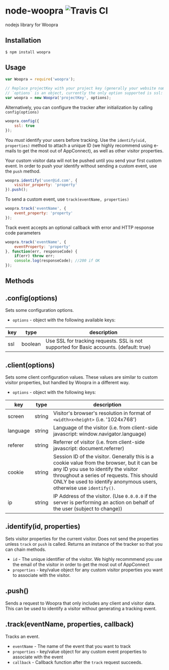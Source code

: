 node-woopra ![Travis CI](https://travis-ci.org/Woopra/node-woopra.svg?branch=master)
===========

nodejs library for Woopra



## Installation

```
$ npm install woopra
```


## Usage

```javascript
var Woopra = require('woopra');
 
// Replace projectKey with your project key (generally your website name)
// `options` is an object, currently the only option supported is ssl: <true|false> (default: true)
var woopra = new Woopra('projectKey', options);
```

Alternatively, you can configure the tracker after initialization by calling `config(options)`

```javascript
woopra.config({
    ssl: true
});
```

You *must* identify your users before tracking. Use the `identify(uid, properties)` method to attach a unique ID (we highly recommend using e-mails to get the most out of AppConnect), as well as other visitor properties.

Your custom visitor data will not be pushed until you send your first custom event. In order to push your identify without sending a custom event, use the `push` method.

```javascript
woopra.identify('user@id.com', {
    visitor_property: 'property'
}).push();
```

To send a custom event, use `track(eventName, properties)`

```javascript
woopra.track('eventName', {
    event_property: 'property'
});
```

Track event accepts an optional callback with error and HTTP response code parameters

```javascript
woopra.track('eventName', {
    eventProperty: 'property'
}, function(err, responseCode) {
	if(err) throw err;
	console.log(responseCode); //200 if OK
});
```

## Methods

## .config(options)
Sets some configuration options.

* `options` - object with the following available keys:

 key    | type   | description
 ------ | ------ | -----------
ssl | boolean | Use SSL for tracking requests.  SSL is not supported for Basic accounts.  (default: true)

## .client(options)
Sets some client configuration values.  These values are similar to custom visitor properties, but handled by Woopra in a different way.

* `options` - object with the following keys:

 key    | type   | description
 ------ | ------ | -----------
 screen | string | Visitor's browser's resolution in format of `<width>x<height>` (i.e. '1024x768')
language | string | Language of the visitor (i.e. from client-side javascript: window.navigator.language)
referer | string | Referrer of visitor (i.e. from client-side javascript: document.referrer)
cookie | string | Session ID of the visitor.  Generally this is a cookie value from the browser, but it can be any ID you use to identify the visitor throughout a series of requests.  This should ONLY be used to identify anonymous users, otherwise use `identify()`.
ip | string | IP Address of the visitor.  (Use `0.0.0.0` if the server is performing an action on behalf of the user (subject to change))

## .identify(id, properties)
Sets visitor properties for the current visitor.  Does not send the properties unless `track` or `push` is called.  Returns an instance of the tracker so that you can chain methods.

* `id` - The unique identifier of the visitor.  We highly recommmend you use the email of the visitor in order to get the most out of AppConnect
* `properties` - key/value object for any custom visitor properties you want to associate with the visitor. 

## .push()
Sends a request to Woopra that only includes any client and visitor data.  This can be used to identify a visitor without generating a tracking event.

## .track(eventName, properties, callback)
Tracks an event.

* `eventName` - The name of the event that you want to track
* `properties` - key/value object for any custom event properties to associate with the event
* `callback` - Callback function after the `track` request succeeds.


